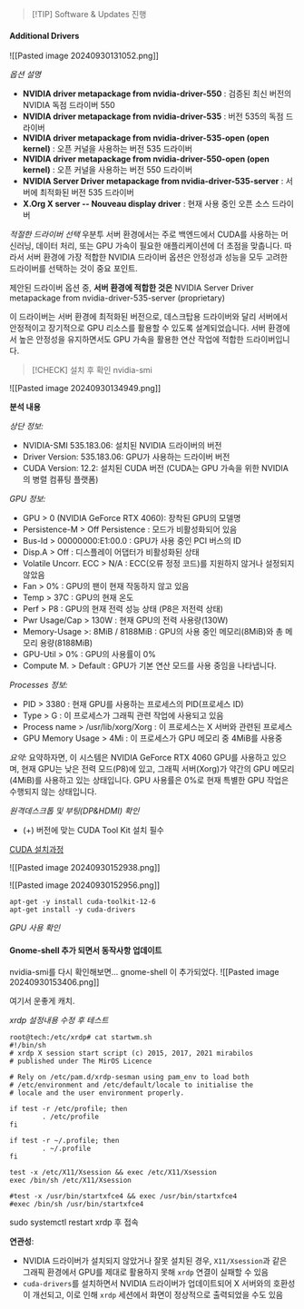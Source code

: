 > [!TIP] Software & Updates 진행
#### Additional Drivers
![[Pasted image 20240930131052.png]]

*옵션 설명*
- **NVIDIA driver metapackage from nvidia-driver-550**
  : 검증된 최신 버전의 NVIDIA 독점 드라이버 550
- **NVIDIA driver metapackage from nvidia-driver-535**
  : 버전 535의 독점 드라이버
- **NVIDIA driver metapackage from nvidia-driver-535-open (open kernel)**
  : 오픈 커널을 사용하는 버전 535 드라이버
- **NVIDIA driver metapackage from nvidia-driver-550-open (open kernel)**
  : 오픈 커널을 사용하는 버전 550 드라이버
- **NVIDIA Server Driver metapackage from nvidia-driver-535-server**
  : 서버에 최적화된 버전 535 드라이버
- **X.Org X server -- Nouveau display driver**
  : 현재 사용 중인 오픈 소스 드라이버

*적절한 드라이버 선택*
우분투 서버 환경에서는 주로 백엔드에서 CUDA를 사용하는 머신러닝, 데이터 처리, 또는 GPU 가속이 필요한 애플리케이션에 더 초점을 맞춥니다. 따라서 서버 환경에 가장 적합한 NVIDIA 드라이버 옵션은 안정성과 성능을 모두 고려한 드라이버를 선택하는 것이 중요 포인트.

제안된 드라이버 옵션 중, **서버 환경에 적합한 것은** 
NVIDIA Server Driver metapackage from nvidia-driver-535-server (proprietary)

이 드라이버는 서버 환경에 최적화된 버전으로, 데스크탑용 드라이버와 달리 서버에서 안정적이고 장기적으로 GPU 리소스를 활용할 수 있도록 설계되었습니다. 서버 환경에서 높은 안정성을 유지하면서도 GPU 가속을 활용한 연산 작업에 적합한 드라이버입니다.

> [!CHECK] 설치 후 확인
> nvidia-smi

![[Pasted image 20240930134949.png]]

**분석 내용**

*상단 정보:*
- NVIDIA-SMI 535.183.06: 설치된 NVIDIA 드라이버의 버전
- Driver Version: 535.183.06: GPU가 사용하는 드라이버 버전
- CUDA Version: 12.2: 설치된 CUDA 버전 
  (CUDA는 GPU 가속을 위한 NVIDIA의 병렬 컴퓨팅 플랫폼)

*GPU 정보:*
- GPU > 0 (NVIDIA GeForce RTX 4060): 장착된 GPU의 모델명
- Persistence-M > Off Persistence : 모드가 비활성화되어 있음
- Bus-Id > 00000000:E1:00.0 : GPU가 사용 중인 PCI 버스의 ID
- Disp.A > Off : 디스플레이 어댑터가 비활성화된 상태
- Volatile Uncorr. ECC > N/A : ECC(오류 정정 코드)를 지원하지 않거나 설정되지 않았음
- Fan > 0% : GPU의 팬이 현재 작동하지 않고 있음
- Temp > 37C : GPU의 현재 온도
- Perf > P8 : GPU의 현재 전력 성능 상태 (P8은 저전력 상태)
- Pwr Usage/Cap > 130W : 현재 GPU의 전력 사용량(130W)
- Memory-Usage >: 8MiB / 8188MiB : GPU의 사용 중인 메모리(8MiB)와 총 메모리 용량(8188MiB)
- GPU-Util > 0% : GPU의 사용률이 0%
- Compute M. > Default : GPU가 기본 연산 모드를 사용 중임을 나타냅니다.

*Processes 정보:*
- PID > 3380 : 현재 GPU를 사용하는 프로세스의 PID(프로세스 ID)
- Type > G : 이 프로세스가 그래픽 관련 작업에 사용되고 있음
- Process name > /usr/lib/xorg/Xorg : 이 프로세스는 X 서버와 관련된 프로세스
- GPU Memory Usage > 4Mi : 이 프로세스가 GPU 메모리 중 4MiB를 사용중

*요약:*
요약하자면, 이 시스템은 NVIDIA GeForce RTX 4060 GPU를 사용하고 있으며, 현재 GPU는 낮은 전력 모드(P8)에 있고, 그래픽 서버(Xorg)가 약간의 GPU 메모리(4MiB)를 사용하고 있는 상태입니다. GPU 사용률은 0%로 현재 특별한 GPU 작업은 수행되지 않는 상태입니다.

*원격데스크톱 및 부팅(DP&HDMI) 확인*
+ (+) 버전에 맞는 CUDA Tool Kit 설치 필수 

[CUDA 설치과정](https://developer.nvidia.com/cuda-downloads?target_os=Linux&target_arch=x86_64&Distribution=Ubuntu&target_version=24.04&target_type=deb_local "CUDA 설치과정")

![[Pasted image 20240930152938.png]]

![[Pasted image 20240930152956.png]]

```
apt-get -y install cuda-toolkit-12-6
apt-get install -y cuda-drivers
```

*GPU 사용 확인*

#### Gnome-shell 추가 되면서 동작사항 업데이트
nvidia-smi를 다시 확인해보면... gnome-shell 이 추가되었다.
![[Pasted image 20240930153406.png]]

여기서 운좋게 캐치.

*xrdp 설정내용 수정 후 테스트*
```shell
root@tech:/etc/xrdp# cat startwm.sh
#!/bin/sh
# xrdp X session start script (c) 2015, 2017, 2021 mirabilos
# published under The MirOS Licence

# Rely on /etc/pam.d/xrdp-sesman using pam_env to load both
# /etc/environment and /etc/default/locale to initialise the
# locale and the user environment properly.

if test -r /etc/profile; then
        . /etc/profile
fi

if test -r ~/.profile; then
        . ~/.profile
fi

test -x /etc/X11/Xsession && exec /etc/X11/Xsession
exec /bin/sh /etc/X11/Xsession

#test -x /usr/bin/startxfce4 && exec /usr/bin/startxfce4
#exec /bin/sh /usr/bin/startxfce4
```

sudo systemctl restart xrdp 후 접속

**연관성**:
- NVIDIA 드라이버가 설치되지 않았거나 잘못 설치된 경우, `X11/Xsession`과 같은 그래픽 환경에서 GPU를 제대로 활용하지 못해 `xrdp` 연결이 실패할 수 있음
- `cuda-drivers`를 설치하면서 NVIDIA 드라이버가 업데이트되어 X 서버와의 호환성이 개선되고, 이로 인해 `xrdp` 세션에서 화면이 정상적으로 출력되었을 수도 있음

